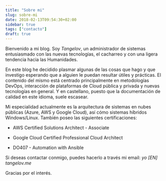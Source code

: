 ```yaml
---
title: "Sobre mi"
slug: sobre-mi
date: 2018-02-13T09:54:30+02:00
sidebar: true
tags: ["contacto"]
draft: true
---
```


Bienvenido a mi blog. Soy _Tangelov_, un administrador de sistemas entusiasmado con las nuevas tecnologías, el cacharreo y con una ligera tendencia hacia las Humanidades.

En este blog he decidido plasmar algunas de las cosas que hago y que investigo esperando que a alguien le puedan resultar útiles y prácticas. El contenido del mismo está centrado principalmente en metodologías DevOps, interacción de plataformas de Cloud pública y privada y nuevas tecnologías en general. Y en castellano, puesto que la documentación de calidad en este idioma, suele escasear.

Mi especialidad actualmente es la arquitectura de sistemas en nubes públicas (Azure, AWS y Google Cloud), así cómo sistemas híbridos Windows/Linux. También poseo las siguientes certificaciones:

* AWS Certified Solutions Architect - Associate

* Google Cloud Certified Professional Cloud Architect

* DO407 - Automation with Ansible

Si deseas contactar conmigo, puedes hacerlo a través mi email: _yo [EN] tangelov.me_

Gracias por el interés.
